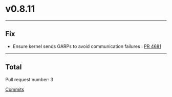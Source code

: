 
# v0.8.11

***

## Fix

* Ensure kernel sends GARPs to avoid communication failures : [PR 4681](https://github.com/spidernet-io/spiderpool/pull/4681)



***

## Total 

Pull request number: 3

[ Commits ](https://github.com/spidernet-io/spiderpool/compare/v0.8.10...v0.8.11)
